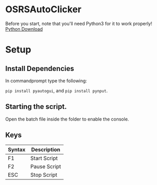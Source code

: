 # OSRSAutoClicker

Before you start, note that you'll need Python3 for it to work properly!
[Python Download](https://www.python.org/downloads/)

# Setup

## Install Dependencies

In commandprompt type the following:

`pip install pyautogui`, and
`pip install pynput`.

## Starting the script.

Open the batch file inside the folder to enable the console.

## Keys

| Syntax      | Description |
| ----------- | ----------- |
| F1     | Start Script      |
| F2     | Pause Script      |
| ESC      | Stop Script       |

